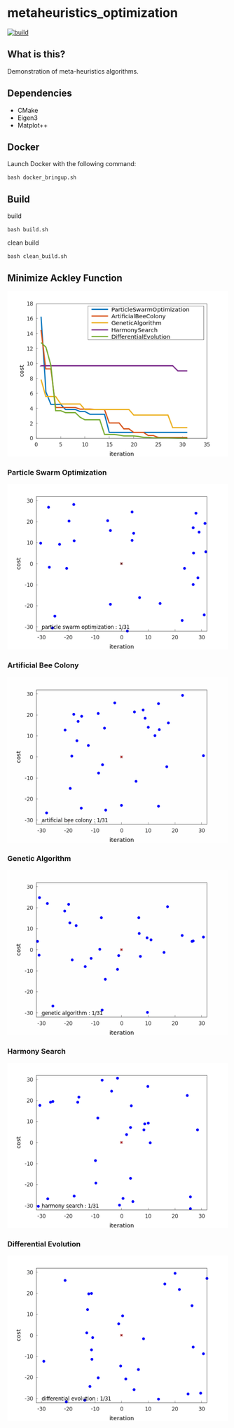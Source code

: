 # metaheuristics_optimization

[![build](https://github.com/TakumaNakao/metaheuristics_optimization/actions/workflows/build.yml/badge.svg)](https://github.com/TakumaNakao/metaheuristics_optimization/actions/workflows/build.yml)

## What is this?
Demonstration of meta-heuristics algorithms.

## Dependencies
* CMake
* Eigen3
* Matplot++

## Docker
Launch Docker with the following command:
```
bash docker_bringup.sh
```

## Build
build
```
bash build.sh
```
clean build
```
bash clean_build.sh
```

## Minimize Ackley Function
![cost](readme_img/cost.png)

### Particle Swarm Optimization
![particle_swarm_optimization](readme_img/particle_swarm_optimization.gif)

### Artificial Bee Colony
![artificial_bee_colony](readme_img/artificial_bee_colony.gif)

### Genetic Algorithm
![genetic_algorithm](readme_img/genetic_algorithm.gif)

### Harmony Search
![harmony_search](readme_img/harmony_search.gif)

### Differential Evolution
![differential_evolution](readme_img/differential_evolution.gif)